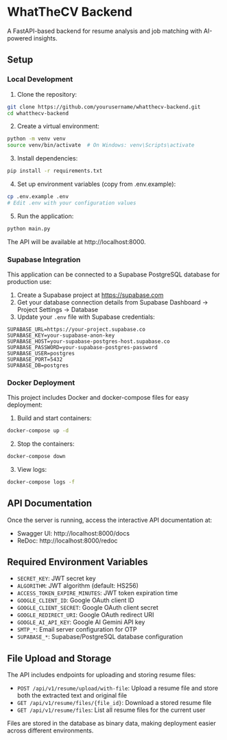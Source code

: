 # WhatTheCV Backend

A FastAPI-based backend for resume analysis and job matching with AI-powered insights.


## Setup

### Local Development

1. Clone the repository:
```bash
git clone https://github.com/yourusername/whatthecv-backend.git
cd whatthecv-backend
```

2. Create a virtual environment:
```bash
python -m venv venv
source venv/bin/activate  # On Windows: venv\Scripts\activate
```

3. Install dependencies:
```bash
pip install -r requirements.txt
```

4. Set up environment variables (copy from .env.example):
```bash
cp .env.example .env
# Edit .env with your configuration values
```

5. Run the application:
```bash
python main.py
```

The API will be available at http://localhost:8000.

### Supabase Integration

This application can be connected to a Supabase PostgreSQL database for production use:

1. Create a Supabase project at https://supabase.com
2. Get your database connection details from Supabase Dashboard → Project Settings → Database
3. Update your `.env` file with Supabase credentials:
```
SUPABASE_URL=https://your-project.supabase.co
SUPABASE_KEY=your-supabase-anon-key
SUPABASE_HOST=your-supabase-postgres-host.supabase.co
SUPABASE_PASSWORD=your-supabase-postgres-password
SUPABASE_USER=postgres
SUPABASE_PORT=5432
SUPABASE_DB=postgres
```

### Docker Deployment

This project includes Docker and docker-compose files for easy deployment:

1. Build and start containers:
```bash
docker-compose up -d
```

2. Stop the containers:
```bash
docker-compose down
```

3. View logs:
```bash
docker-compose logs -f
```

## API Documentation

Once the server is running, access the interactive API documentation at:
- Swagger UI: http://localhost:8000/docs
- ReDoc: http://localhost:8000/redoc

## Required Environment Variables

- `SECRET_KEY`: JWT secret key
- `ALGORITHM`: JWT algorithm (default: HS256)
- `ACCESS_TOKEN_EXPIRE_MINUTES`: JWT token expiration time
- `GOOGLE_CLIENT_ID`: Google OAuth client ID
- `GOOGLE_CLIENT_SECRET`: Google OAuth client secret
- `GOOGLE_REDIRECT_URI`: Google OAuth redirect URI
- `GOOGLE_AI_API_KEY`: Google AI Gemini API key
- `SMTP_*`: Email server configuration for OTP
- `SUPABASE_*`: Supabase/PostgreSQL database configuration

## File Upload and Storage

The API includes endpoints for uploading and storing resume files:

- `POST /api/v1/resume/upload/with-file`: Upload a resume file and store both the extracted text and original file
- `GET /api/v1/resume/files/{file_id}`: Download a stored resume file
- `GET /api/v1/resume/files`: List all resume files for the current user

Files are stored in the database as binary data, making deployment easier across different environments. 
